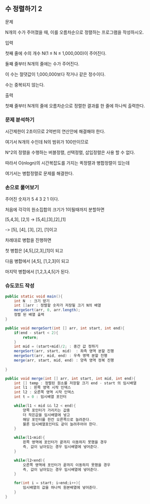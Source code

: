 ## 수 정렬하기 2

문제

N개의 수가 주어졌을 때, 이를 오름차순으로 정렬하는 프로그램을 작성하시오.

입력

첫째 줄에 수의 개수 N(1 ≤ N ≤ 1,000,000)이 주어진다. 

둘째 줄부터 N개의 줄에는 수가 주어진다. 

이 수는 절댓값이 1,000,000보다 작거나 같은 정수이다. 

수는 중복되지 않는다.

출력

첫째 줄부터 N개의 줄에 오름차순으로 정렬한 결과를 한 줄에 하나씩 출력한다.

### 문제 분석하기

시간제한이 2초이므로 2억번의 연산안에 해결해야 한다.

여기서 N개의 수인데 N의 범위가 100만이므로

N^2의 정렬을 수행하는 버블정렬, 선택정렬, 삽입정렬은 사용 할 수 없다.

따라서 O(nlogn)의 시간복잡도를 가지는 퀵정렬과 병합정렬이 있는데

여기서는 병합정렬로 문제를 해결한다.

### 손으로 풀어보기

주어진 숫자가 5 4 3 2 1 이다.

처음에 각각의 원소집합의 크기가 1이될때까지 분할하면

[5,4,3], [2,1] -> [5,4],[3],[2],[1]

-> [5], [4], [3], [2], [1]이고

차례대로 병합을 진행하면

첫 병합은 [4,5],[2,3],[1]이 되고

다음 병합에서 [4,5], [1,2,3]이 되고

마지막 병합에서 [1,2,3,4,5]가 된다.

### 슈도코드 작성

```java
public static void main(){
    int N  : 크기 받기
    int []arr : 정렬할 숫자가 저장될 크기 N의 배열
    mergeSort(arr, 0, arr.length);
    정렬 된 배열 출력
}

public void mergeSort(int [] arr, int start, int end){
    if(end - start < 2){
        return;
    }
    int mid = (start+mid)/2; : 중간 값 정하기
    mergeSort(arr, start, mid)  : 좌측 영역 분할 진행
    mergeSort(arr, mid, end) : 우측 영역 분할 진행
    merge(arr, start, mid, end) : 양측 영역 정복 진행
    
}

public void merge(int [] arr, int start, int mid, int end){
    int [] temp : 정렬된 원소를 저장할 크기 end - start 의 임시배열
    int l1 : 왼쪽 영역 시작 인덱스
    int l2 : 오른쪽 영역 시작 인덱스
    int t = 0 : 임시배열 포인터

    while(l1 < mid && l2 < end){
        양쪽 포인터가 가리키는 값중 
        더 작은값을 임시배열에 넣고
        해당 포인터를 한칸 오른쪽으로 늘려준다.
        물론 임시배열포인터도 같이 늘려주어야 한다.
    }

    while(l1<mid){
        왼쪽 영역에 포인터가 끝까지 이동하지 못했을 경우
        즉, 값이 남아있는 경우 임시배열에 넣어준다.
    }

    while(l2<end){
        오른쪽 영역에 포인터가 끝까지 이동하지 못했을 경우
        즉, 값이 남아있는 경우 임시배열에 넣어준다.
    }

    for(int i = start; i<end;i++){
        임시배열의 값을 하나씩 원본배열에 넣어준다.
    }
}
```




